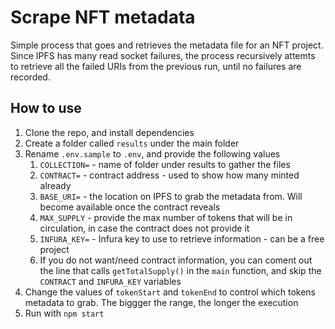# Scrape NFT metadata

Simple process that goes and retrieves the metadata file for an NFT project.
Since IPFS has many read socket failures, the process recursively attemts to retrieve all the failed URIs from the previous run, until no failures are recorded.

## How to use

1. Clone the repo, and install dependencies
1. Create a folder called `results` under the main folder
1. Rename `.env.sample` to `.env`, and provide the following values
    1. `COLLECTION=` - name of folder under results to gather the files
    1. `CONTRACT=` - contract address - used to show how many minted already
    1. `BASE_URI=` - the location on IPFS to grab the metadata from. Will become available once the contract reveals
    1. `MAX_SUPPLY` - provide the max number of tokens that will be in circulation, in case the contract does not provide it
    1. `INFURA_KEY=` - Infura key to use to retrieve information - can be a free project
    1. If you do not want/need contract information, you can coment out the line that calls `getTotalSupply()` in the `main` function, and skip the `CONTRACT` and `INFURA_KEY` variables
1. Change the values of `tokenStart` and `tokenEnd` to control which tokens metadata to grab. The biggger the range, the longer the execution
1. Run with `npm start`
